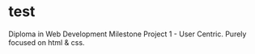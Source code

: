 # test
Diploma in Web Development Milestone Project 1 - User Centric. Purely focused on html &amp; css.

